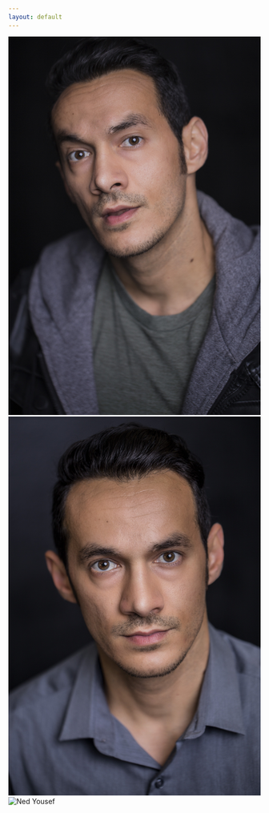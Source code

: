 ```yaml
---
layout: default
---
```


<div class="rounded-md px-1 py-5">
  <img src="/assets/img/IMG_0062.jpg" alt="Ned Yousef" class="h-full w-full object-cover object-center group-hover:opacity-75 rounded-md">
</div>

<div class="rounded-md px-1 py-5">
  <img src="/assets/img/Ned_0023.jpg" alt="Ned Yousef" class="h-full w-full object-cover object-center group-hover:opacity-75 rounded-md">
</div>

<div class="rounded-md px-1 py-5">
  <img src="/assets/img/Ned_0105.jpg" alt="Ned Yousef" class="h-full w-full object-cover object-center group-hover:opacity-75 rounded-md">
</div>
